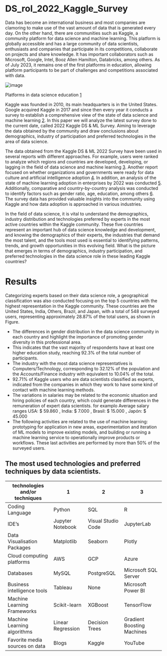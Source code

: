 # DS_rol_2022_Kaggle_Survey

Data has become an international business and most companies are clamoring to make use of the vast amount of data that is generated every day. On the other hand, there are communities such as Kaggle, a community platform for data science and machine learning. This platform is globally accessible and has a large community of data scientists, enthusiasts and companies that participate in its competitions, collaborate on projects and share knowledge. It has important collaborators such as Microsoft, Google, Intel, Booz Allen Hamilton, Databricks, among others. As of July 2023, it remains one of the first platforms in education, allowing platform participants to be part of challenges and competitions associated with data.

![image](https://i.imgur.com/lbsNxm4.jpg)

Platforms in data science education [1](https://i.imgur.com/lbsNxm4.jpg)

Kaggle was founded in 2010, its main headquarters is in the United States. Google acquired Kaggle in 2017 and since then every year it conducts a survey to establish a comprehensive view of the state of data science and machine learning [2](https://www.kaggle.com/datasets/kaggle/kaggle-survey-2017). In this paper we will analyze the latest survey done to the current date, called 2022 Kaggle DS & ML Survey. Aiming to leverage the data obtained by the community and draw conclusions about demographics, industry of participation and preferred technologies in the area of data science.

The data obtained from the Kaggle DS & ML 2022 Survey have been used in several reports with different approaches. For example, users were ranked to analyze which regions and countries are developed, developing, or lagging in the field of data science and machine learning [3](https://www.kaggle.com/code/rosspmcdonald/classifying-users-and-learning-from-experts). Another report focused on whether organizations and governments were ready for data culture and artificial intelligence adoption [4](https://www.kaggle.com/code/shivamb/data-science-in-2021-adaptation-or-adoption/notebook). In addition, an analysis of the state of machine learning adoption in enterprises by 2022 was conducted [5](https://www.kaggle.com/code/eraikako/data-science-and-mlops-landscape-in-industry). Additionally, comparative and country-by-country analysis was conducted to identify factors such as gender ratio, age, education, among others [6](https://www.kaggle.com/code/michau96/15-factors-for-data-science-in-your-country). The survey data has provided valuable insights into the community using Kaggle and how data adoption is approached in various industries.

In the field of data science, it is vital to understand the demographics, industry distribution and technologies preferred by experts in the most active countries within the Kaggle community. These five countries represent an important hub of data science knowledge and development, and knowing the demographics of their experts, the industries that demand the most talent, and the tools most used is essential to identifying patterns, trends, and growth opportunities in this evolving field. What is the picture that emerges in terms of demographics, industry participation, and preferred technologies in the data science role in these leading Kaggle countries?

# Results 

Categorizing experts based on their data science role, a geographical classification was also conducted focusing on the top 5 countries with the highest representation in the Kaggle community. These countries are the United States, India, Others, Brazil, and Japan, with a total of 548 surveyed users, representing approximately 28.87% of the total users, as shown in Figure.

* The differences in gender distribution in the data science community in each country and highlight the importance of promoting gender diversity in this professional area.
* This indicates that the vast majority of respondents have at least one higher education study, reaching 92.3% of the total number of participants.
* The industry with the most data science representatives is Computers/Technology, corresponding to 32.12% of the population and the Accounts/Finance industry with  equivalent to 10.04% of the total.
* 92.71% of Kaggle users who are data scientists classified as experts, indicated from the companies in which they work to have some kind of contact with machine learning methods.
* The variations in salaries may be related to the economic situation and hiring policies of each country, which could generate differences in the remuneration of expert data scientists. for examplo Average salary ranges USA: $ 59.860 , India: $ 7.000 , Brasil: $ 15.000 , Japón: $ 45.000
* The following activities are related to the use of machine learning: prototyping for application in new areas, experimentation and iteration of ML models to improve existing models, and building or running a machine learning service to operationally improve products or workflows. These last activities are performed by more than 50% of the surveyed users. 

## The most used technologies and preferred techniques by data scientists.

| technologies and/or techniques | 1                              | 2                              | 3                              |
|------------------------------|------------------------------|------------------------------|------------------------------|
| Coding Language                | Python                        | SQL                           | R                             |
|IDE’s                         |Jupyter Notebook              |Visual Studio Code            |JupyterLab                    |
|Data Visualisation Packages   |Matplotlib                    |Seaborn                       |Plotly                        |
|Cloud computing  platforms    |AWS                           |GCP                           |Azure                         |
|Databases                     |MySQL                         |PostgreSQL                    |Microsoft SQL Server          |
|Business intelligence tools   |Tableau                       |None                          |Microsoft Power BI            |
|Machine Learning Frameworks   |Scikit-learn                  |XGBoost                       |TensorFlow                    |
|Machine Learning algorithms   |Linear Regression             |Decision Trees                |Gradient Boosting Machines    |
|Favorite media sources on data|Blogs                         |Kaggle                        |YouTube                       |


